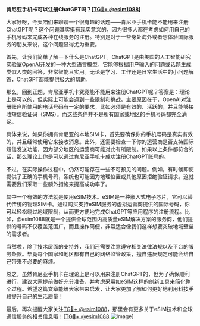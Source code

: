 **肯尼亚手机卡可以注册ChatGPT吗？[[TG💪+ @esim1088](https://t.me/s/esim1088)]**

大家好呀，今天咱们来聊聊一个很有趣的话题——肯尼亚手机卡能不能用来注册ChatGPT呢？这个问题其实挺有现实意义的，因为很多人都在考虑如何用自己的手机号码来完成各种在线服务的注册。特别是对于一些身处海外或者想体验国际服务的朋友来说，这个问题显得尤为重要。

首先，让我们简单了解一下什么是ChatGPT。ChatGPT是由美国的人工智能研究实验室OpenAI开发的一种大型语言模型。它能够根据用户输入的问题或话题生成类似人类的回答，非常智能且实用。无论是学习、工作还是日常生活中的小问题解答，ChatGPT都能提供极大的帮助。

那么，回到正题，肯尼亚手机卡究竟能不能用来注册ChatGPT呢？答案是：理论上是可以的，但实际上可能会遇到一些限制和挑战。主要原因在于，OpenAI对注册账户所使用的电话号码有一定的要求，比如必须是有效的、活跃的，并且能够接收短信验证码（SMS）。而这些条件并不是所有国家或地区的手机号码都完全满足。

具体来说，如果你拥有肯尼亚的本地SIM卡，首先要确保你的手机号码是真实有效的，并且经常使用它来接收消息。此外，还需要检查一下你的运营商是否支持国际短信发送功能，因为部分地区的运营商可能对此有所限制。如果以上条件都符合的话，那么理论上你是可以通过肯尼亚手机卡成功注册ChatGPT账号的。

不过，在实际操作过程中，仍然可能存在一些不可预见的问题。例如，有时候即使提供了正确的手机号码，系统也可能因为地理位置或其他原因拒绝验证请求。这就需要我们采取一些额外措施来提高成功率了。

其中一个有效的方法就是使用eSIM技术。eSIM是一种嵌入式电子芯片，它可以替代传统的物理SIM卡。通过购买支持eSIM服务的虚拟运营商提供的国际号码，你可以轻松绕过地域限制，从而更方便地完成ChatGPT等应用程序的注册流程。比如，@esim1088就是一个提供全球范围内高质量eSIM解决方案的服务商，他们提供的号码不仅覆盖范围广，而且操作简便，非常适合像我们这样想要突破地域壁垒的需求者。

当然啦，除了技术层面的支持外，我们还需要注意遵守相关法律法规以及平台的服务条款。毕竟每个国家和地区都有自己的网络监管政策，擅自违反规定可能会给自己带来不必要的麻烦。

总之，虽然肯尼亚手机卡在理论上是可以用来注册ChatGPT的，但为了确保顺利进行，建议大家提前做好充分准备，并考虑采用如eSIM这样的创新工具来简化整个过程。希望这篇文章能给大家带来启发，让大家更加了解如何更好地利用科技手段提升自己的生活质量！

最后，再次提醒大家关注[TG💪+ @esim1088](https://t.me/s/esim1088)，那里会有更多关于eSIM技术和全球通信服务的相关信息哦！[[TG💪+ @esim1088](https://t.me/s/esim1088) ![Image](https://i.postimg.cc/4NQfJmqS/Snipaste-2025-05-13-00-14-12.png)]